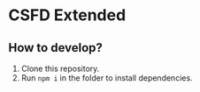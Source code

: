 # CSFD Extended

## How to develop?

1. Clone this repository.
2. Run `npm i` in the folder to install dependencies.
